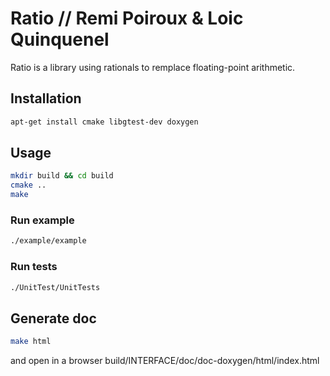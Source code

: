 # Ratio // Remi Poiroux & Loic Quinquenel

Ratio is a library using rationals to remplace floating-point arithmetic.

## Installation

```bash
apt-get install cmake libgtest-dev doxygen
```

## Usage

```bash
mkdir build && cd build
cmake ..
make

```

### Run example

```bash
./example/example 
```


### Run tests
```bash
./UnitTest/UnitTests
```

## Generate doc

```bash
make html
```
and open in a browser build/INTERFACE/doc/doc-doxygen/html/index.html